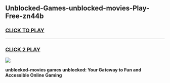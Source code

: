 
## Unblocked-Games-unblocked-movies-Play-Free-zn44b
<h3>
<a href="https://premium76.site?title=unblocked-movies&ref=10A">CLICK TO PLAY</a></h3>
<hr>

<h3>
<a href="https://premium76.site?title=unblocked-movies&ref=10A">CLICK 2 PLAY</a>
  
</h3>

<a href="https://premium76.site?title=unblocked-movies&ref=10A"><img src="https://clearcache.store/games.png"></a>


**unblocked-movies games unblocked: Your Gateway to Fun and Accessible Online Gaming**
